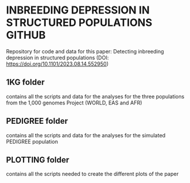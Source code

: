 # INBREEDING DEPRESSION IN STRUCTURED POPULATIONS GITHUB

Repository for code and data for this paper: Detecting inbreeding depression in structured populations (DOI: https://doi.org/10.1101/2023.08.14.552950)

## 1KG folder

contains all the scripts and data for the analyses for the three populations from the 1,000 genomes Project (WORLD, EAS and AFR)

## PEDIGREE folder

contains all the scripts and data for the analyses for the simulated PEDIGREE population

## PLOTTING folder

contains all the scripts needed to create the different plots of the paper